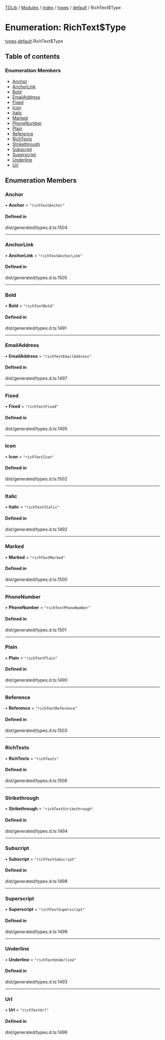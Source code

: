 [TDLib](../README.md) / [Modules](../modules.md) / [index](../modules/index.md) / [types](../modules/index.types.md) / [default](../modules/index.types.default.md) / RichText$Type

# Enumeration: RichText$Type

[types](../modules/index.types.md).[default](../modules/index.types.default.md).RichText$Type

## Table of contents

### Enumeration Members

- [Anchor](index.types.default.RichText_Type.md#anchor)
- [AnchorLink](index.types.default.RichText_Type.md#anchorlink)
- [Bold](index.types.default.RichText_Type.md#bold)
- [EmailAddress](index.types.default.RichText_Type.md#emailaddress)
- [Fixed](index.types.default.RichText_Type.md#fixed)
- [Icon](index.types.default.RichText_Type.md#icon)
- [Italic](index.types.default.RichText_Type.md#italic)
- [Marked](index.types.default.RichText_Type.md#marked)
- [PhoneNumber](index.types.default.RichText_Type.md#phonenumber)
- [Plain](index.types.default.RichText_Type.md#plain)
- [Reference](index.types.default.RichText_Type.md#reference)
- [RichTexts](index.types.default.RichText_Type.md#richtexts)
- [Strikethrough](index.types.default.RichText_Type.md#strikethrough)
- [Subscript](index.types.default.RichText_Type.md#subscript)
- [Superscript](index.types.default.RichText_Type.md#superscript)
- [Underline](index.types.default.RichText_Type.md#underline)
- [Url](index.types.default.RichText_Type.md#url)

## Enumeration Members

### Anchor

• **Anchor** = ``"richTextAnchor"``

#### Defined in

dist/generated/types.d.ts:1504

___

### AnchorLink

• **AnchorLink** = ``"richTextAnchorLink"``

#### Defined in

dist/generated/types.d.ts:1505

___

### Bold

• **Bold** = ``"richTextBold"``

#### Defined in

dist/generated/types.d.ts:1491

___

### EmailAddress

• **EmailAddress** = ``"richTextEmailAddress"``

#### Defined in

dist/generated/types.d.ts:1497

___

### Fixed

• **Fixed** = ``"richTextFixed"``

#### Defined in

dist/generated/types.d.ts:1495

___

### Icon

• **Icon** = ``"richTextIcon"``

#### Defined in

dist/generated/types.d.ts:1502

___

### Italic

• **Italic** = ``"richTextItalic"``

#### Defined in

dist/generated/types.d.ts:1492

___

### Marked

• **Marked** = ``"richTextMarked"``

#### Defined in

dist/generated/types.d.ts:1500

___

### PhoneNumber

• **PhoneNumber** = ``"richTextPhoneNumber"``

#### Defined in

dist/generated/types.d.ts:1501

___

### Plain

• **Plain** = ``"richTextPlain"``

#### Defined in

dist/generated/types.d.ts:1490

___

### Reference

• **Reference** = ``"richTextReference"``

#### Defined in

dist/generated/types.d.ts:1503

___

### RichTexts

• **RichTexts** = ``"richTexts"``

#### Defined in

dist/generated/types.d.ts:1506

___

### Strikethrough

• **Strikethrough** = ``"richTextStrikethrough"``

#### Defined in

dist/generated/types.d.ts:1494

___

### Subscript

• **Subscript** = ``"richTextSubscript"``

#### Defined in

dist/generated/types.d.ts:1498

___

### Superscript

• **Superscript** = ``"richTextSuperscript"``

#### Defined in

dist/generated/types.d.ts:1499

___

### Underline

• **Underline** = ``"richTextUnderline"``

#### Defined in

dist/generated/types.d.ts:1493

___

### Url

• **Url** = ``"richTextUrl"``

#### Defined in

dist/generated/types.d.ts:1496

